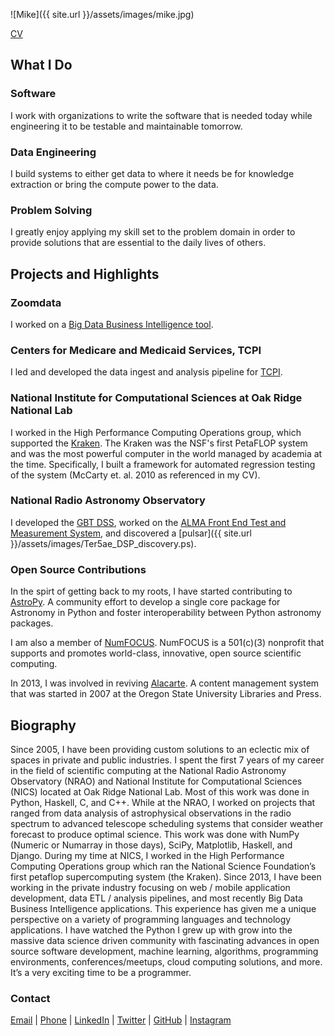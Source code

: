 ![Mike]({{ site.url }}/assets/images/mike.jpg)

[CV](cv.md)

## What I Do

### Software
I work with organizations to write the software that is needed today while engineering it to be testable and maintainable tomorrow.

### Data Engineering
I build systems to either get data to where it needs be for knowledge extraction or bring the compute power to the data.

### Problem Solving
I greatly enjoy applying my skill set to the problem domain in order to provide solutions that are essential to the daily lives of others.

## Projects and Highlights
### Zoomdata
I worked on a [Big Data Business Intelligence tool](http://www.zoomdata.com).

### Centers for Medicare and Medicaid Services, TCPI
I led and developed the data ingest and analysis pipeline for [TCPI](https://innovation.cms.gov/initiatives/Transforming-Clinical-Practices/).

### National Institute for Computational Sciences at Oak Ridge National Lab
I worked in the High Performance Computing Operations group, which supported the [Kraken](https://en.wikipedia.org/wiki/Kraken_(supercomputer)). The Kraken was the NSF's first PetaFLOP system and was the most powerful computer in the world managed by academia at the time. Specifically, I built a framework for automated regression testing of the system (McCarty et. al. 2010 as referenced in my CV).

### National Radio Astronomy Observatory
I developed the [GBT DSS](https://science.nrao.edu/facilities/gbt/schedules/dynamic), worked on the [ALMA Front End Test and Measurement System](https://science.nrao.edu/facilities/cdl/alma-support), and discovered a [pulsar]({{ site.url }}/assets/images/Ter5ae_DSP_discovery.ps).

### Open Source Contributions
In the spirt of getting back to my roots, I have started contributing to [AstroPy](https://github.com/astropy/astropy). A community effort to develop a single core package for Astronomy in Python and foster interoperability between Python astronomy packages.

I am also a member of [NumFOCUS](https://www.numfocus.org/). NumFOCUS is a 501(c)(3) nonprofit that supports and promotes world-class, innovative, open source scientific computing.

In 2013, I was involved in reviving [Alacarte](https://github.com/tpendragon/alacarte). A content management system that was started in 2007 at the Oregon State University Libraries and Press.

## Biography

Since 2005, I have been providing custom solutions to an eclectic mix of spaces in private and public industries. I spent the first 7 years of my career in the field of scientific computing at the National Radio Astronomy Observatory (NRAO) and National Institute for Computational Sciences (NICS) located at Oak Ridge National Lab. Most of this work was done in Python, Haskell, C, and C++. While at the NRAO, I worked on projects that ranged from data analysis of astrophysical observations in the radio spectrum to advanced telescope scheduling systems that consider weather forecast to produce optimal science. This work was done with NumPy (Numeric or Numarray in those days), SciPy, Matplotlib, Haskell, and Django. During my time at NICS, I worked in the High Performance Computing Operations group which ran the National Science Foundation’s first petaflop supercomputing system (the Kraken). Since 2013, I have been working in the private industry focusing on web / mobile application development, data ETL / analysis pipelines, and most recently Big Data Business Intelligence applications. This experience has given me a unique perspective on a variety of programming languages and technology applications. I have watched the Python I grew up with grow into the massive data science driven community with fascinating advances in open source software development, machine learning, algorithms, programming environments, conferences/meetups, cloud computing solutions, and more. It’s a very exciting time to be a programmer.

### Contact
[Email](mailto:mike.mccarty@gmail.com) | [Phone](tel:865-274-2171) | [LinkedIn](https://www.linkedin.com/in/mikemccarty/) | [Twitter](https://twitter.com/miketmccarty) | [GitHub](https://github.com/mmccarty) | [Instagram](https://www.instagram.com/miketmccarty/)
